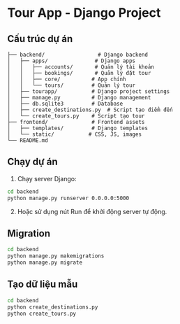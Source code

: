 
# Tour App - Django Project

## Cấu trúc dự án

```
├── backend/                 # Django backend
│   ├── apps/               # Django apps
│   │   ├── accounts/       # Quản lý tài khoản
│   │   ├── bookings/       # Quản lý đặt tour
│   │   ├── core/          # App chính
│   │   └── tours/         # Quản lý tour
│   ├── tourapp/           # Django project settings
│   ├── manage.py          # Django management
│   ├── db.sqlite3         # Database
│   ├── create_destinations.py  # Script tạo điểm đến
│   └── create_tours.py    # Script tạo tour
├── frontend/              # Frontend assets
│   ├── templates/         # Django templates
│   └── static/           # CSS, JS, images
└── README.md

```

## Chạy dự án

1. Chạy server Django:
```bash
cd backend
python manage.py runserver 0.0.0.0:5000
```

2. Hoặc sử dụng nút Run để khởi động server tự động.

## Migration

```bash
cd backend
python manage.py makemigrations
python manage.py migrate
```

## Tạo dữ liệu mẫu

```bash
cd backend
python create_destinations.py
python create_tours.py
```
